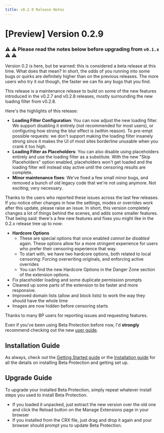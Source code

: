 ```yaml
---
title: v0.2.9 Release Notes
---
```


# [Preview] Version 0.2.9

### ⚠️ ⚠️ Please read the notes below before upgrading from `v0.1.x` ⚠️ ⚠️ 

Version 0.2 is here, but be warned: this is considered a beta release at this time. What does that mean? In short, the odds of you running into some bugs or quirks are definitely higher than on the previous releases. The more users who try it out though, the faster we can fix any bugs that you find.

This release is a maintenance release to build on some of the new features introduced in the v0.2.7 and v0.2.8 releases, mostly surrounding the new loading filter from v0.2.8.

Here's the highlights of this release:

- **Loading Filter Configuration**: You can now adjust the new loading filter. We support disabling it entirely (not recommended for most users), or configuring how strong the blur effect is (within reason). To pre-empt possible requests: we don't support making the loading filter insanely strong since it makes the UI of most sites borderline unusable when you crank it too high.
- **Loading Filter as Placeholders**: You can also disable using placeholders entirely and use the loading filter as a substitute. With the new "Skip Placeholders" option enabled, placeholders won't get loaded and the loading filter will instead stay active until the censoring results are complete.
- **Minor maintenance fixes**: We've fixed a few small minor bugs, and removed a bunch of old legacy code that we're not using anymore. Not exciting; very necessary.

Thanks to the users who reported these issues across the last few releases. If you notice other changes in how the settings, modes or overrides work after this update, please raise an issue. In short, this version completely changes a lot of things behind the scenes, and adds some smaller features. That being said: there's a few new features and fixes you might like in the 0.2.x release tree up to now:

- **Hardcore Options**
  - These are special options that once enabled *cannot be disabled* again. These options allow for a more stringent experience for users who prefer their censoring experience that way.
  - To start with, we have two hardcore options, both related to local censoring: Forcing overwriting originals, and enforcing active overrides
  - You can find the new Hardcore Options in the Danger Zone section of the extension options.
- Fix placeholder loading and some duplicate permission prompts
- Cleaned up some parts of the extension to be faster and more responsive.
- Improved domain lists (allow and block lists) to work the way they should have the whole time
- Images are now hidden before censoring starts

Thanks to many BP users for reporting issues and requesting features.

Even if you've been using Beta Protection before now, I'd **strongly** recommend checking out the new [user guide](https://silveredgold.github.io/beta-protection/guide/usage.html).

## Installation Guide

As always, check out the [Getting Started guide](https://silveredgold.github.io/beta-protection/getting-started) or the [Installation guide](https://silveredgold.github.io/beta-protection/guide/installation.html) for all the details on installing Beta Protection and getting set up.

## Upgrade Guide

To upgrade your installed Beta Protection, simply repeat whatever install steps you used to install Beta Protection. 

- If you loaded it unpacked, just extract the new version over the old one and click the Reload button on the Manage Extensions page in your browser
- If you installed from the CRX file, just drag and drop it again and your browser should prompt you to update Beta Protection.